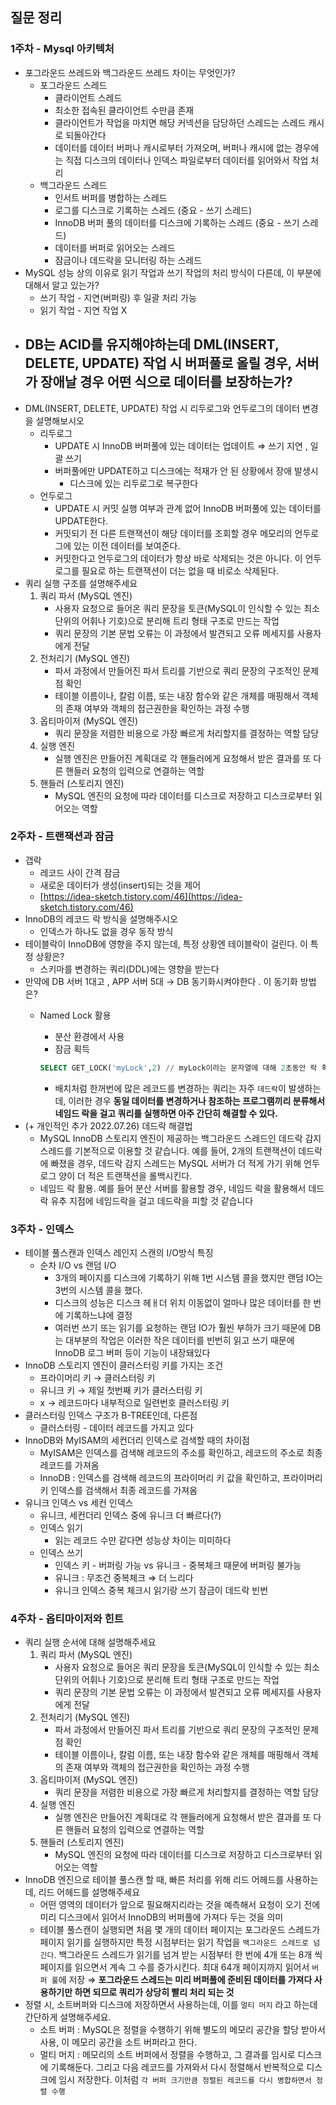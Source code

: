 ## 질문 정리

### **1주차 - Mysql 아키텍처**

- 포그라운드 쓰레드와 백그라운드 쓰레드 차이는 무엇인가?
    - 포그라운드 스레드
        - 클라이언트 스레드
        - 최소한 접속된 클라이언트 수만큼 존재
        - 클라이언트가 작업을 마치면 해당 커넥션을 담당하던 스레드는 스레드 캐시로 되돌아간다
        - 데이터를 데이터 버퍼나 캐시로부터 가져오며, 버퍼나 캐시에 없는 경우에는 직접 디스크의 데이터나 인덱스 파일로부터 데이터를 읽어와서 작업 처리
    - 백그라운드 스레드
        - 인서트 버퍼를 병합하는 스레드
        - 로그를 디스크로 기록하는 스레드 (중요 - 쓰기 스레드)
        - InnoDB 버퍼 풀의 데이터를 디스크에 기록하는 스레드 (중요 - 쓰기 스레드)
        - 데이터를 버퍼로 읽어오는 스레드
        - 잠금이나 데드락을 모니터링 하는 스레드
- MySQL 성능 상의 이유로 읽기 작업과 쓰기 작업의 처리 방식이 다른데, 이 부분에 대해서 알고 있는가?
    - 쓰기 작업 - 지연(버퍼링) 후 일괄 처리 가능
    - 읽기 작업 - 지연 작업 X
- DB는 ACID를 유지해야하는데 DML(INSERT, DELETE, UPDATE) 작업 시 버퍼풀로 올릴 경우, 서버가 장애날 경우 어떤 식으로 데이터를 보장하는가?
    - 
- DML(INSERT, DELETE, UPDATE) 작업 시 리두로그와 언두로그의 데이터 변경을 설명해보시오
    - 리두로그
        - UPDATE 시 InnoDB 버퍼풀에 있는 데이터는 업데이트 ⇒ 쓰기 지연 , 일괄 쓰기
        - 버퍼풀에만 UPDATE하고 디스크에는 적재가 안 된 상황에서 장애 발생시
            - 디스크에 있는 리두로그로 복구한다
    - 언두로그
        - UPDATE 시 커밋 실행 여부과 관계 없어 InnoDB 버퍼풀에 있는 데이터를 UPDATE한다.
        - 커밋되기 전 다른 트랜잭션이 해당 데이터를 조회할 경우 메모리의 언두로그에 있는 이전 데이터를 보여준다.
        - 커밋한다고 언두로그의 데이터가 항상 바로 삭제되는 것은 아니다. 이 언두로그를 필요로 하는 트랜잭션이 더는 없을 때 비로소 삭제된다.
- 쿼리 실행 구조를 설명해주세요
    1. 쿼리 파서 (MySQL 엔진)
        - 사용자 요청으로 들어온 쿼리 문장을 토큰(MySQL이 인식할 수 있는 최소 단위의 어휘나 기호)으로 분리해 트리 형태 구조로 만드는 작업
        - 쿼리 문장의 기본 문법 오류는 이 과정에서 발견되고 오류 메세지를 사용자에게 전달
    2. 전처리기 (MySQL 엔진)
        - 파서 과정에서 만들어진 파서 트리를 기반으로 쿼리 문장의 구조적인 문제점 확인
        - 테이블 이름이나, 칼럼 이름, 또는 내장 함수와 같은 개체를 매핑해서 객체의 존재 여부와 객체의 접근권한을 확인하는 과정 수행
    3. 옵티마이저 (MySQL 엔진)
        - 쿼리 문장을 저렴한 비용으로 가장 빠르게 처리할지를 결정하는 역할 담당
    4. 실행 엔진
        - 실행 엔진은 만들어진 계획대로 각 핸들러에게 요청해서 받은 결과를 또 다른 핸들러 요청의 입력으로 연결하는 역할
    5. 핸들러 (스토리지 엔진)
        - MySQL 엔진의 요청에 따라 데이터를 디스크로 저장하고 디스크로부터 읽어오는 역할

### **2주차 - 트랜잭션과 잠금**

- 갭락
    - 레코드 사이 간격 잠금
    - 새로운 데이터가 생성(insert)되는 것을 제어
    - [https://idea-sketch.tistory.com/46](https://idea-sketch.tistory.com/46)
- InnoDB의 레코드 락 방식을 설명해주시오
    - 인덱스가 하나도 없을 경우 동작 방식
- 테이블락이 InnoDB에 영향을 주지 않는데, 특정 상황엔 테이블락이 걸린다. 이 특정 상황은?
    - 스키마를 변경하는 쿼리(DDL)에는 영향을 받는다
- 만약에 DB 서버 1대고 , APP 서버 5대 → DB 동기화시켜야한다 . 이 동기화 방법은?
    - Named Lock 활용
        - 분산 환경에서 사용
        - 잠금 획득
        
        ```sql
        SELECT GET_LOCK('myLock',2) // myLock이라는 문자열에 대해 2초동안 락 획득
        ```
        
        - 배치처럼 한꺼번에 많은 레코드를 변경하는 쿼리는 자주 `데드락`이 발생하는데, 이러한 경우 **동일 데이터를 변경하거나 참조하는 프로그램끼리 분류해서 네임드 락을 걸고 쿼리를 실행하면 아주 간단히 해결할 수 있다.**
- (+ 개인적인 추가 2022.07.26) 데드락 해결법
    - MySQL InnoDB 스토리지 엔진이 제공하는 백그라운드 스레드인 데드락 감지 스레드를 기본적으로 이용할 것 같습니다. 예를 들어, 2개의 트랜잭션이 데드락에 빠졌을 경우, 데드락 감지 스레드는 MySQL 서버가 더 적게 가기 위해 언두로그 양이 더 적은 트랜잭션을 롤백시킨다.
    - 네임드 락 활용. 예를 들어 분산 서버를 활용할 경우, 네임드 락을 활용해서 데드락 유추 지점에 네임드락을 걸고 데드락을 피할 것 같습니다

### **3주차 - 인덱스**

- 테이블 풀스캔과 인덱스 레인지 스캔의 I/O방식 특징
    - 순차 I/O vs 랜덤 I/O
        - 3개의 페이지를 디스크에 기록하기 위해 1번 시스템 콜을 했지만 랜덤 IO는 3번의 시스템 콜을 했다.
        - 디스크의 성능은 디스크 헤ㅐ더 위치 이동없이 얼마나 많은 데이터를 한 번에 기록하느냐에 결정
        - 여러번 쓰기 또는 읽기를 요청하는 랜덤 IO가 훨씬 부하가 크기 때문에 DB는 대부분의 작업은 이러한 작은 데이터를 빈번히 읽고 쓰기 때문에 InnoDB 로그 버퍼 등이 기능이 내장돼있다
- InnoDB 스토리지 엔진이 클러스터링 키를 가지는 조건
    - 프라이머리 키 → 클러스터링 키
    - 유니크 키 → 제일 첫번째 키가 클러스터링 키
    - x → 레코드마다 내부적으로 일련번호 클러스터링 키
- 클러스터링 인덱스 구조가 B-TREE인데, 다른점
    - 클러스터링 - 데이터 레코드를 가지고 있다
- InnoDB와 MyISAM의 세컨더리 인덱스로 검색할 때의 차이점
    - MyISAM은 인덱스를 검색해 레코드의 주소를 확인하고, 레코드의 주소로 최종 레코드를 가져옴
    - InnoDB : 인덱스를 검색해 레코드의 프라이머리 키 값을 확인하고, 프라이머리 키 인덱스를 검색해서 최종 레코드를 가져옴
- 유니크 인덱스 vs 세컨 인덱스
    - 유니크, 세컨더리 인덱스 중에 유니크 더 빠르다(?)
    - 인덱스 읽기
        - 읽는 레코드 수만 같다면 성능상 차이는 미미하다
    - 인덱스 쓰기
        - 인덱스 키 - 버퍼링 가능 vs 유니크 - 중복체크 때문에 버퍼링 불가능
        - 유니크 : 무조건 중복체크 ⇒ 더 느리다
        - 유니크 인덱스 중복 체크시 읽기랑 쓰기 잠금이 데드락 빈번

### **4주차 - 옵티마이저와 힌트**

- 쿼리 실행 순서에 대해 설명해주세요
    1. 쿼리 파서 (MySQL 엔진)
        - 사용자 요청으로 들어온 쿼리 문장을 토큰(MySQL이 인식할 수 있는 최소 단위의 어휘나 기호)으로 분리해 트리 형태 구조로 만드는 작업
        - 쿼리 문장의 기본 문법 오류는 이 과정에서 발견되고 오류 메세지를 사용자에게 전달
    2. 전처리기 (MySQL 엔진)
        - 파서 과정에서 만들어진 파서 트리를 기반으로 쿼리 문장의 구조적인 문제점 확인
        - 테이블 이름이나, 칼럼 이름, 또는 내장 함수와 같은 개체를 매핑해서 객체의 존재 여부와 객체의 접근권한을 확인하는 과정 수행
    3. 옵티마이저 (MySQL 엔진)
        - 쿼리 문장을 저렴한 비용으로 가장 빠르게 처리할지를 결정하는 역할 담당
    4. 실행 엔진
        - 실행 엔진은 만들어진 계획대로 각 핸들러에게 요청해서 받은 결과를 또 다른 핸들러 요청의 입력으로 연결하는 역할
    5. 핸들러 (스토리지 엔진)
        - MySQL 엔진의 요청에 따라 데이터를 디스크로 저장하고 디스크로부터 읽어오는 역할
- InnoDB 엔진으로 테이블 풀스캔 할 때, 빠른 처리를 위해 리드 어헤드를 사용하는데, 리드 어헤드를 설명해주세요
    - 어떤 영역의 데이터가 앞으로 필요해지리라는 것을 예측해서 요청이 오기 전에 미리 디스크에서 읽어서 InnoDB의 버퍼풀에 가져다 두는 것을 의미
    - 테이블 풀스캔이 실행되면 처음 몇 개의 데이터 페이지는 포그라운드 스레드가 페이지 읽기를 실행하지만 특정 시점부터는 읽기 작업을 `백그라운드 스레드로 넘긴다`. 백그라운드 스레드가 읽기를 넘겨 받는 시점부터 한 번에 4개 또는 8개 씩 페이지를 읽으면서 계속 그 수를 증가시킨다. 최대 64개 페이지까지 읽어서 `버퍼 풀`에 저장 ⇒ **포그라운드 스레드는 미리 버퍼풀에 준비된 데이터를 가져다 사용하기만 하면 되므로 쿼리가 상당히 빨리 처리 되는 것**
- 정렬 시, 소트버퍼와 디스크에 저장하면서 사용하는데, 이를 `멀티 머지` 라고 하는데 간단하게 설명해주세요.
    - 소트 버퍼 : MySQL은 정렬을 수행하기 위해 별도의 메모리 공간을 할당 받아서 사용, 이 메모리 공간을 소트 버퍼라고 한다.
    - 멀티 머지 : 메모리의 소트 버퍼에서 정렬을 수행하고, 그 결과를 임시로 디스크에 기록해둔다. 그리고 다음 레코드를 가져와서 다시 정렬해서 반복적으로 디스크에 임시 저장한다. 이처럼 `각 버퍼 크기만큼 정렬된 레코드를 다시 병합하면서 정렬 수행`
